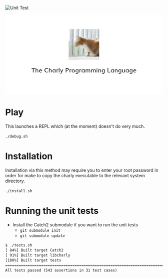 ![Unit Test](https://github.com/KCreate/charly-vm/workflows/Unit%20Test/badge.svg?branch=rewrite)

![Charly Programming Language](docs/charly-vm.png)

# Play

This launches a REPL which (at the moment) doesn't do very much.

`./debug.sh`

# Installation

Installation via this method may require you to enter your root password
in order for make to copy the charly executable to the relevant system directory.

`./install.sh`

# Running the unit tests

- Install the Catch2 submodule if you want to run the unit tests
  - `git submodule init`
  - `git submodule update`

```
$ ./tests.sh
[ 84%] Built target Catch2
[ 91%] Built target libcharly
[100%] Built target tests
===============================================================================
All tests passed (543 assertions in 31 test cases)
```
